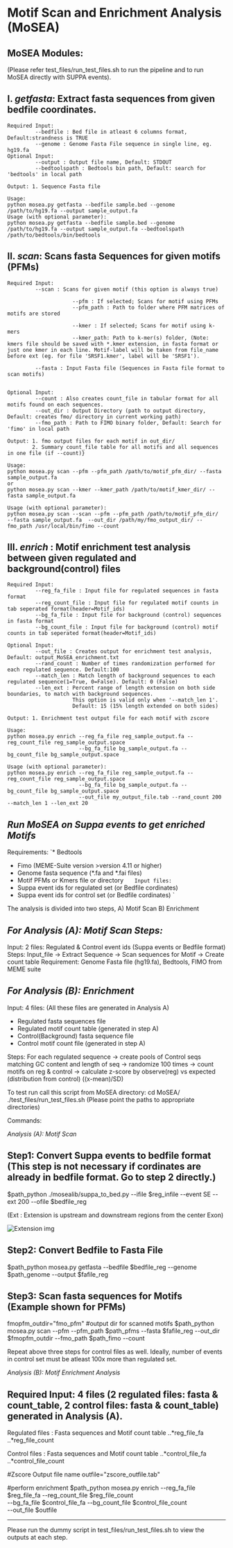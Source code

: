 **Motif Scan and Enrichment Analysis (MoSEA)**
============================================


**MoSEA Modules:**
--------------------
(Please refer test_files/run_test_files.sh to run the pipeline and to run MoSEA directly with SUPPA events).

I. *getfasta*: Extract fasta sequences from given bedfile coordinates.
--------------------------------------------------------------------
	Required Input: 
			 --bedfile : Bed file in atleast 6 columns format, Default:strandness is TRUE
			 --genome : Genome Fasta File sequence in single line, eg. hg19.fa
	Optional Input:
			 --output : Output file name, Default: STDOUT
			 --bedtoolspath : Bedtools bin path, Default: search for 'bedtools' in local path
	
	Output: 1. Sequence Fasta file
	
	Usage: 
	python mosea.py getfasta --bedfile sample.bed --genome /path/to/hg19.fa --output sample_output.fa
	Usage (with optional parameter):
	python mosea.py getfasta --bedfile sample.bed --genome /path/to/hg19.fa --output sample_output.fa --bedtoolspath /path/to/bedtools/bin/bedtools
	
II. *scan*: Scans fasta Sequences for given motifs (PFMs)
-------------------------------------------------
	Required Input: 
			 --scan : Scans for given motif (this option is always true)	

                         --pfm : If selected; Scans for motif using PFMs
                         --pfm_path : Path to folder where PFM matrices of motifs are stored 
                        
                         --kmer : If selected; Scans for motif using k-mers 
                         --kmer_path: Path to k-mer(s) folder, (Note: kmers file should be saved with *.kmer extension, in fasta format or just one kmer in each line. Motif-label will be taken from file_name before ext (eg. for file 'SRSF1.kmer', label will be 'SRSF1').

			 --fasta : Input Fasta file (Sequences in Fasta file format to scan motifs)
			 
			
	Optional Input:
			 --count : Also creates count_file in tabular format for all motifs found on each sequences.
			 --out_dir : Output Directory (path to output directory, Default: creates fmo/ directory in current working path)
			 --fmo_path : Path to FIMO binary folder, Default: Search for 'fimo' in local path
	
	Output: 1. fmo output files for each motif in out_dir/
			2. Summary count_file table for all motifs and all sequences in one file (if --count)}
	
	Usage: 
	python mosea.py scan --pfm --pfm_path /path/to/motif_pfm_dir/ --fasta sample_output.fa
    or
    python mosea.py scan --kmer --kmer_path /path/to/motif_kmer_dir/ --fasta sample_output.fa 

	Usage (with optional parameter):
	python mosea.py scan --scan --pfm --pfm_path /path/to/motif_pfm_dir/  --fasta sample_output.fa  --out_dir /path/my/fmo_output_dir/ --fmo_path /usr/local/bin/fimo --count

	
III. *enrich* : Motif enrichment test analysis between given regulated and background(control) files	
---------------------------------------------------------------------------------------------------
	Required Input: 
			 --reg_fa_file : Input file for regulated sequences in fasta format
			 --reg_count_file : Input file for regulated motif counts in tab seperated format(header=Motif_ids)
			 --bg_fa_file : Input file for background (control) sequences in fasta format
			 --bg_count_file : Input file for background (control) motif counts in tab seperated format(header=Motif_ids)
			
	Optional Input:
			 --out_file : Creates output for enrichment test analysis, Default: output_MoSEA_enrichment.txt
			 --rand_count : Number of times randomization performed for each regulated sequence. Default:100
			 --match_len : Match length of background sequences to each regulated sequence(1=True, 0=False). Default: 0 (False)
			 --len_ext : Percent range of length extension on both side boundaries, to match with background sequences.
			 			 This option is valid only when '--match_len 1'. 
						 Default: 15 (15% length extended on both sides)
	
	Output: 1. Enrichment test output file for each motif with zscore 
	
	Usage: 
	python mosea.py enrich --reg_fa_file reg_sample_output.fa --reg_count_file reg_sample_output.space
						   --bg_fa_file bg_sample_output.fa --bg_count_file bg_sample_output.space
						 
	Usage (with optional parameter):
	python mosea.py enrich --reg_fa_file reg_sample_output.fa --reg_count_file reg_sample_output.space
						   --bg_fa_file bg_sample_output.fa --bg_count_file bg_sample_output.space
						   --out_file my_output_file.tab --rand_count 200 --match_len 1 --len_ext 20
						   



_Run MoSEA on Suppa events to get enriched Motifs_
-------------------------------------------------
Requirements:
`*	Bedtools
*	Fimo (MEME-Suite version >version 4.11 or higher)
*	Genome fasta sequence (\*.fa and \*.fai files)
*	Motif PFMs or Kmers file or directory 
`	
Input files:
`
*	Suppa event ids for regulated set (or Bedfile cordinates)
*	Suppa event ids for control set (or Bedfile cordinates)
`	

The analysis is divided into two steps, A) Motif Scan B) Enrichment

_For Analysis (A): Motif Scan Steps:_
-------------------------------------------------
Input: 2 files: Regulated & Control event ids (Suppa events or Bedfile format)
Steps: Input_file -> Extract Sequence -> Scan sequences for Motif -> Create count table
Requirement: Genome Fasta file (hg19.fa), Bedtools, FIMO from MEME suite

_For Analysis (B): Enrichment_
-------------------------------------------------
Input: 4 files: (All these files are generated in Analysis A)
- 	Regulated fasta sequences file 
- 	Regulated motif count table (generated in step A)
- 	Control(Background) fasta sequence file
- 	Control motif count file (generated in step A)

Steps: For each regulated sequence -> create pools of Control seqs matching GC content and length of seq -> randomize 100 times -> count motifs on reg & control -> calculate z-score by observe(reg) vs expected (distribution from control) ((x-mean)/SD) 

To test run call this script from MoSEA directory: 
cd MoSEA/
./test_files/run_test_files.sh (Please point the paths to appropriate directories)

Commands:


_Analysis (A): Motif Scan_


Step1: Convert Suppa events to bedfile format (This step is not necessary if cordinates are already in bedfile format. Go to step 2 directly.) 
-------------------------------------------------
$path_python ./mosealib/suppa_to_bed.py --ifile $reg_infile --event SE --ext 200 --ofile $bedfile_reg

(Ext : Extension is upstream and downstream regions from the center Exon)

![Extension img](https://github.com/comprna/MoSEA/blob/master/img/var_regions_suppa.jpg)


Step2: Convert Bedfile to Fasta File
-------------------------------------------------
$path_python mosea.py getfasta --bedfile $bedfile_reg --genome $path_genome --output $fafile_reg

Step3:  Scan fasta sequences for Motifs (Example shown for PFMs)
-------------------------------------------------
fmopfm_outdir="fmo_pfm"  #output dir for scanned motifs
$path_python mosea.py scan --pfm --pfm_path $path_pfms --fasta $fafile_reg --out_dir $fmopfm_outdir --fmo_path $path_fimo --count


Repeat above three steps for control files as well. Ideally, number of events in control set must be atleast 100x more than regulated set.


_Analysis (B): Motif Enrichment Analysis_


Required Input:  4 files (2 regulated files: fasta & count_table, 2 control files: fasta & count_table) generated in Analysis (A).
-------------------------------------------------

Regulated files : Fasta sequences and Motif count table
..*reg_file_fa
..*reg_file_count
	
Control files : Fasta sequences and Motif count table
..*control_file_fa
..*control_file_count

#Zscore Output file name
outfile="zscore_outfile.tab"

#perform enrichment
$path_python mosea.py enrich --reg_fa_file $reg_file_fa --reg_count_file $reg_file_count \
                       --bg_fa_file $control_file_fa --bg_count_file $control_file_count \
		       --out_file $outfile


-------------------------------------------------
Please run the dummy script in test_files/run_test_files.sh to view the outputs at each step.
